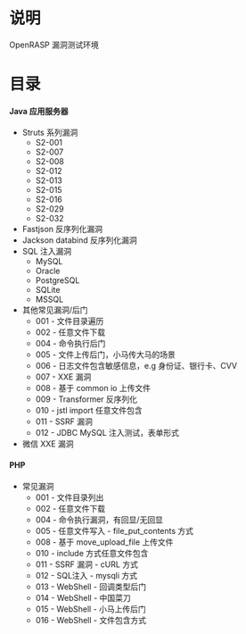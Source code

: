 # 说明

OpenRASP 漏洞测试环境

# 目录

#### Java 应用服务器

* Struts 系列漏洞
   * S2-001
   * S2-007
   * S2-008
   * S2-012
   * S2-013
   * S2-015
   * S2-016
   * S2-029
   * S2-032
* Fastjson 反序列化漏洞
* Jackson databind 反序列化漏洞
* SQL 注入漏洞
   * MySQL
   * Oracle
   * PostgreSQL
   * SQLite
   * MSSQL
* 其他常见漏洞/后门
   * 001 - 文件目录遍历
   * 002 - 任意文件下载
   * 004 - 命令执行后门
   * 005 - 文件上传后门，小马传大马的场景
   * 006 - 日志文件包含敏感信息，e.g 身份证、银行卡、CVV
   * 007 - XXE 漏洞
   * 008 - 基于 common io 上传文件
   * 009 - Transformer 反序列化
   * 010 - jstl import 任意文件包含
   * 011 - SSRF 漏洞
   * 012 - JDBC MySQL 注入测试，表单形式
* 微信 XXE 漏洞   

#### PHP 

* 常见漏洞
   * 001 - 文件目录列出
   * 002 - 任意文件下载
   * 004 - 命令执行漏洞，有回显/无回显
   * 005 - 任意文件写入 - file_put_contents 方式
   * 008 - 基于 move_upload_file 上传文件
   * 010 - include 方式任意文件包含
   * 011 - SSRF 漏洞 - cURL 方式
   * 012 - SQL注入 - mysqli 方式
   * 013 - WebShell - 回调类型后门
   * 014 - WebShell - 中国菜刀
   * 015 - WebShell - 小马上传后门
   * 016 - WebShell - 文件包含方式




